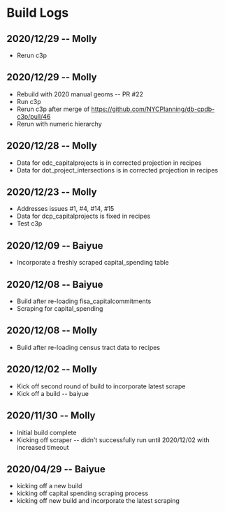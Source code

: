 # Build Logs

## 2020/12/29 -- Molly
+ Rerun c3p

## 2020/12/29 -- Molly
+ Rebuild with 2020 manual geoms -- PR #22
+ Run c3p
+ Rerun c3p after merge of https://github.com/NYCPlanning/db-cpdb-c3p/pull/46
+ Rerun with numeric hierarchy

## 2020/12/28 -- Molly
+ Data for edc_capitalprojects is in corrected projection in recipes
+ Data for dot_project_intersections is in corrected projection in recipes

## 2020/12/23 -- Molly
+ Addresses issues #1, #4, #14, #15
+ Data for dcp_capitalprojects is fixed in recipes
+ Test c3p

## 2020/12/09 -- Baiyue
+ Incorporate a freshly scraped capital_spending table

## 2020/12/08 -- Baiyue
+ Build after re-loading fisa_capitalcommitments
+ Scraping for capital_spending

## 2020/12/08 -- Molly
+ Build after re-loading census tract data to recipes

## 2020/12/02 -- Molly
+ Kick off second round of build to incorporate latest scrape
+ Kick off a build -- baiyue

## 2020/11/30 -- Molly
+ Initial build complete
+ Kicking off scraper -- didn't successfully run until 2020/12/02 with increased timeout

## 2020/04/29 -- Baiyue
+ kicking off a new build
+ kicking off capital spending scraping process
+ kicking off new build and incorporate the latest scraping
